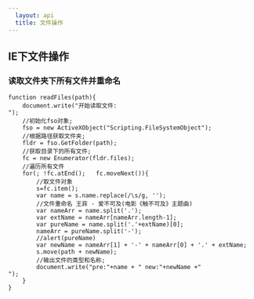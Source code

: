 ```yaml
---
  layout: api
  title: 文件操作
---
```


## IE下文件操作

### 读取文件夹下所有文件并重命名

<pre><code data-language="javascript">function readFiles(path){
    document.write("开始读取文件:<br/>");
    //初始化fso对象;
    fso = new ActiveXObject("Scripting.FileSystemObject");
    //根据路径获取文件夹;
    fldr = fso.GetFolder(path);
    //获取目录下的所有文件;
    fc = new Enumerator(fldr.files);
    //遍历所有文件
    for(; !fc.atEnd();   fc.moveNext()){
        //取文件对象
        s=fc.item();
        var name = s.name.replace(/\s/g, '');
        //文件重命名 王菲 - 爱不可及(电影《触不可及》主题曲)
        var nameArr = name.split('.');
        var extName = nameArr[nameArr.length-1];
        var pureName = name.split('.'+extName)[0];
        nameArr = pureName.split('-');
        //alert(pureName)
        var newName = nameArr[1] + '-' + nameArr[0] + '.' + extName;
        s.move(path + newName);
        //输出文件的类型和名称;
        document.write("pre:"+name + " new:"+newName +"<br/>");
    }
}
</code></pre>